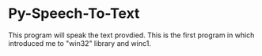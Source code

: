 # Py-Speech-To-Text
This program will speak the text provdied. This is the first program in which introduced me to "win32" library and winc1.
